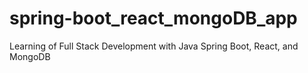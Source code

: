 # spring-boot_react_mongoDB_app
Learning of Full Stack Development with Java Spring Boot, React, and MongoDB
